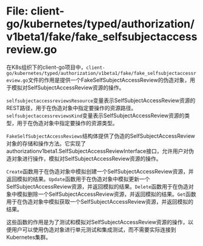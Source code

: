 # File: client-go/kubernetes/typed/authorization/v1beta1/fake/fake_selfsubjectaccessreview.go

在K8s组织下的client-go项目中，`client-go/kubernetes/typed/authorization/v1beta1/fake/fake_selfsubjectaccessreview.go`文件的作用是提供一个FakeSelfSubjectAccessReview的伪造对象，用于模拟对SelfSubjectAccessReview资源的操作。

`selfsubjectaccessreviewsResource`变量表示SelfSubjectAccessReview资源的REST路径，用于在伪造对象中指定要操作的资源路径。`selfsubjectaccessreviewsKind`变量表示SelfSubjectAccessReview资源的类型，用于在伪造对象中指定要操作的资源类型。

`FakeSelfSubjectAccessReviews`结构体提供了伪造的SelfSubjectAccessReview对象的存储和操作方法。它实现了authorizationv1beta1.SelfSubjectAccessReviewInterface接口，允许用户对伪造对象进行操作，模拟对SelfSubjectAccessReview资源的操作。

`Create`函数用于在伪造对象中模拟创建一个SelfSubjectAccessReview资源，并返回模拟的结果。`Update`函数用于在伪造对象中模拟更新一个SelfSubjectAccessReview资源，并返回模拟的结果。`Delete`函数用于在伪造对象中模拟删除一个SelfSubjectAccessReview资源，并返回模拟的结果。`Get`函数用于在伪造对象中模拟获取一个SelfSubjectAccessReview资源，并返回模拟的结果。

这些函数的作用是为了测试和模拟对SelfSubjectAccessReview资源的操作，以便用户可以使用伪造对象进行单元测试和集成测试，而不需要实际连接到Kubernetes集群。

